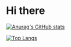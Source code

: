 # Hi there

[![Anurag's GitHub stats](https://github-readme-stats.vercel.app/api?username=syuya2036)](https://github.com/anuraghazra/github-readme-stats)

[![Top Langs](https://github-readme-stats.vercel.app/api/top-langs/?username=syuya2036&layout=compact)](https://github.com/anuraghazra/github-readme-stats)

<!--
**syuya2036/syuya2036** is a ✨ _special_ ✨ repository because its `README.md` (this file) appears on your GitHub profile.

Here are some ideas to get you started:

- 🔭 I’m currently working on ...
- 🌱 I’m currently learning ...
- 👯 I’m looking to collaborate on ...
- 🤔 I’m looking for help with ...
- 💬 Ask me about ...
- 📫 How to reach me: ...
- 😄 Pronouns: ...
- ⚡ Fun fact: ...
-->
